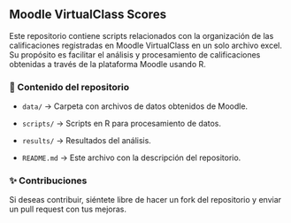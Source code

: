 ## Moodle VirtualClass Scores

Este repositorio contiene scripts relacionados con la organización de las calificaciones registradas en Moodle VirtualClass en un solo archivo excel. Su propósito es facilitar el análisis y procesamiento de calificaciones obtenidas a través de la plataforma Moodle usando R.

### 📂 Contenido del repositorio

- `data/` → Carpeta con archivos de datos obtenidos de Moodle.

- `scripts/` → Scripts en R para procesamiento de datos.

- `results/` → Resultados del análisis.

- `README.md` → Este archivo con la descripción del repositorio.

### ✨ Contribuciones

Si deseas contribuir, siéntete libre de hacer un fork del repositorio y enviar un pull request con tus mejoras.